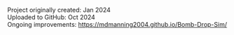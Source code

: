 Project originally created: Jan 2024<br>
Uploaded to GitHub: Oct 2024<br>
Ongoing improvements: https://mdmanning2004.github.io/Bomb-Drop-Sim/
